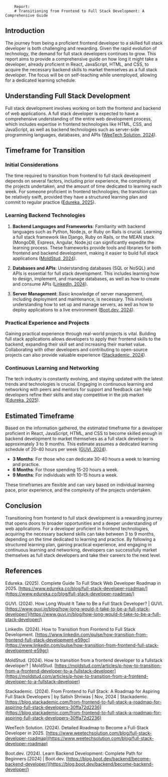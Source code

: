 
        Report:
        # Transitioning from Frontend to Full Stack Development: A Comprehensive Guide

## Introduction

The journey from being a proficient frontend developer to a skilled full stack developer is both challenging and rewarding. Given the rapid evolution of technology, the demand for full stack developers continues to grow. This report aims to provide a comprehensive guide on how long it might take a developer, already proficient in React, JavaScript, HTML, and CSS, to acquire the necessary backend skills to market themselves as a full stack developer. The focus will be on self-teaching while unemployed, allowing for a dedicated learning schedule.

## Understanding Full Stack Development

Full stack development involves working on both the frontend and backend of web applications. A full stack developer is expected to have a comprehensive understanding of the entire web development process, which includes expertise in frontend technologies like HTML, CSS, and JavaScript, as well as backend technologies such as server-side programming languages, databases, and APIs ([WeeTech Solution, 2024](https://www.weetechsolution.com/blog/full-stack-developer-roadmap)).

## Timeframe for Transition

### Initial Considerations

The time required to transition from frontend to full stack development depends on several factors, including prior experience, the complexity of the projects undertaken, and the amount of time dedicated to learning each week. For someone proficient in frontend technologies, the transition can be relatively swift, provided they have a structured learning plan and commit to regular practice ([Edureka, 2025](https://www.edureka.co/blog/full-stack-developer-roadmap/)).

### Learning Backend Technologies

1. **Backend Languages and Frameworks**: Familiarity with backend languages such as Python, Node.js, or Ruby on Rails is crucial. Learning a full stack framework like Django, Ruby on Rails, or the MEAN stack (MongoDB, Express, Angular, Node.js) can significantly expedite the learning process. These frameworks provide tools and libraries for both frontend and backend development, making it easier to build full stack applications ([MoldStud, 2024](https://moldstud.com/articles/p-how-to-transition-from-a-frontend-developer-to-a-fullstack-developer)).

2. **Databases and APIs**: Understanding databases (SQL or NoSQL) and APIs is essential for full stack development. This includes learning how to design, implement, and manage databases, as well as how to create and consume APIs ([LinkedIn, 2024](https://www.linkedin.com/pulse/how-transition-from-frontend-full-stack-development-e59gc)).

3. **Server Management**: Basic knowledge of server management, including deployment and maintenance, is necessary. This involves understanding how to set up and manage servers, as well as how to deploy applications to a live environment ([Boot.dev, 2024](https://blog.boot.dev/backend/become-backend-developer/)).

### Practical Experience and Projects

Gaining practical experience through real-world projects is vital. Building full stack applications allows developers to apply their frontend skills to the backend, expanding their skill set and increasing their market value. Collaborating with other developers and contributing to open-source projects can also provide valuable experience ([Stackademic, 2024](https://blog.stackademic.com/from-frontend-to-full-stack-a-roadmap-for-aspiring-full-stack-developers-30ffa72d2236)).

### Continuous Learning and Networking

The tech industry is constantly evolving, and staying updated with the latest trends and technologies is crucial. Engaging in continuous learning and networking with peers and mentors for support and feedback can help developers refine their skills and stay competitive in the job market ([Edureka, 2025](https://www.edureka.co/blog/full-stack-developer-roadmap/)).

## Estimated Timeframe

Based on the information gathered, the estimated timeframe for a developer proficient in React, JavaScript, HTML, and CSS to become skilled enough in backend development to market themselves as a full stack developer is approximately 3 to 9 months. This estimate assumes a dedicated learning schedule of 20-40 hours per week ([GUVI, 2024](https://www.guvi.in/blog/how-long-would-it-take-to-be-a-full-stack-developer/)).

- **3 Months**: For those who can dedicate 30-40 hours a week to learning and practice.
- **6 Months**: For those spending 15-20 hours a week.
- **9 Months**: For individuals with 10-15 hours a week.

These timeframes are flexible and can vary based on individual learning pace, prior experience, and the complexity of the projects undertaken.

## Conclusion

Transitioning from frontend to full stack development is a rewarding journey that opens doors to broader opportunities and a deeper understanding of web applications. For a developer proficient in frontend technologies, acquiring the necessary backend skills can take between 3 to 9 months, depending on the time dedicated to learning and practice. By following a structured learning plan, gaining practical experience, and engaging in continuous learning and networking, developers can successfully market themselves as full stack developers and take their careers to the next level.

## References

Edureka. (2025). Complete Guide To Full Stack Web Developer Roadmap in 2025. [https://www.edureka.co/blog/full-stack-developer-roadmap/](https://www.edureka.co/blog/full-stack-developer-roadmap/)

GUVI. (2024). How Long Would It Take to Be a Full Stack Developer? | GUVI. [https://www.guvi.in/blog/how-long-would-it-take-to-be-a-full-stack-developer/](https://www.guvi.in/blog/how-long-would-it-take-to-be-a-full-stack-developer/)

LinkedIn. (2024). How to Transition from Frontend to Full Stack Development. [https://www.linkedin.com/pulse/how-transition-from-frontend-full-stack-development-e59gc](https://www.linkedin.com/pulse/how-transition-from-frontend-full-stack-development-e59gc)

MoldStud. (2024). How to transition from a frontend developer to a fullstack developer? | MoldStud. [https://moldstud.com/articles/p-how-to-transition-from-a-frontend-developer-to-a-fullstack-developer](https://moldstud.com/articles/p-how-to-transition-from-a-frontend-developer-to-a-fullstack-developer)

Stackademic. (2024). From Frontend to Full Stack: A Roadmap for Aspiring Full Stack Developers | by Satish Shriwas | Nov, 2024 | Stackademic. [https://blog.stackademic.com/from-frontend-to-full-stack-a-roadmap-for-aspiring-full-stack-developers-30ffa72d2236](https://blog.stackademic.com/from-frontend-to-full-stack-a-roadmap-for-aspiring-full-stack-developers-30ffa72d2236)

WeeTech Solution. (2024). Detailed Roadmap to Become a Full-Stack Developer in 2025. [https://www.weetechsolution.com/blog/full-stack-developer-roadmap](https://www.weetechsolution.com/blog/full-stack-developer-roadmap)

Boot.dev. (2024). Learn Backend Development: Complete Path for Beginners [2024] | Boot.dev. [https://blog.boot.dev/backend/become-backend-developer/](https://blog.boot.dev/backend/become-backend-developer/)